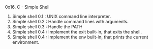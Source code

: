 0x16. C - Simple Shell
1. Simple shell 0.1 : UNIX command line interpreter.
2. Simple shell 0.2 : Handle command lines with arguments.
3. Simple shell 0.3 : Handle the PATH
4. Simple shell 0.4 : Implement the exit built-in, that exits the shell.
5. Simple shell 0.4 : Implement the env built-in, that prints the current environment.

